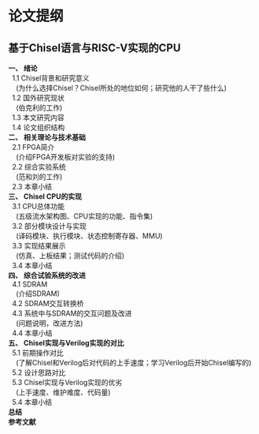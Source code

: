 # 论文提纲
## 基于Chisel语言与RISC-V实现的CPU</br>
**一、 绪论**</br>
&nbsp;&nbsp;1.1 Chisel背景和研究意义</br>
&nbsp;&nbsp;&nbsp;&nbsp;(为什么选择Chisel？Chisel所处的地位如何；研究他的人干了些什么)</br>
&nbsp;&nbsp;1.2 国外研究现状</br>
&nbsp;&nbsp;&nbsp;&nbsp;(伯克利的工作)</br>
&nbsp;&nbsp;1.3 本文研究内容</br>
&nbsp;&nbsp;1.4 论文组织结构</br>
**二、 相关理论与技术基础**</br>
&nbsp;&nbsp;2.1 FPGA简介</br>
&nbsp;&nbsp;&nbsp;&nbsp;(介绍FPGA开发板对实验的支持)</br>
&nbsp;&nbsp;2.2 综合实验系统</br>
&nbsp;&nbsp;&nbsp;&nbsp;(范和刘的工作)</br>
&nbsp;&nbsp;2.3 本章小结</br>
**三、 Chisel CPU的实现**</br>
&nbsp;&nbsp;3.1	CPU总体功能</br>
&nbsp;&nbsp;&nbsp;&nbsp;(五级流水架构图、CPU实现的功能、指令集)</br>
&nbsp;&nbsp;3.2 部分模块设计与实现</br>
&nbsp;&nbsp;&nbsp;&nbsp;(译码模块、执行模块、状态控制寄存器、MMU)</br>
&nbsp;&nbsp;3.3 实现结果展示</br>
&nbsp;&nbsp;&nbsp;&nbsp;(仿真、上板结果；测试代码的介绍)</br>
&nbsp;&nbsp;3.4 本章小结</br>
**四、 综合试验系统的改进**</br>
&nbsp;&nbsp;4.1 SDRAM</br>
&nbsp;&nbsp;&nbsp;&nbsp;(介绍SDRAM)</br>
&nbsp;&nbsp;4.2 SDRAM交互转换桥</br>
&nbsp;&nbsp;4.3 系统中与SDRAM的交互问题及改进</br>
&nbsp;&nbsp;&nbsp;&nbsp;(问题说明，改进方法)</br>
&nbsp;&nbsp;4.4 本章小结</br>
**五、 Chisel实现与Verilog实现的对比**</br>
&nbsp;&nbsp;5.1 前期操作对比</br>
&nbsp;&nbsp;&nbsp;&nbsp;(了解Chisel和Verilog后对代码的上手速度；学习Verilog后开始Chisel编写的)</br>
&nbsp;&nbsp;5.2 设计思路对比</br>
&nbsp;&nbsp;5.3 Chisel实现与Verilog实现的优劣</br>
&nbsp;&nbsp;&nbsp;&nbsp;(上手速度、维护难度、代码量)</br>
&nbsp;&nbsp;5.4 本章小结</br>
**总结**</br>
**参考文献**</br>



